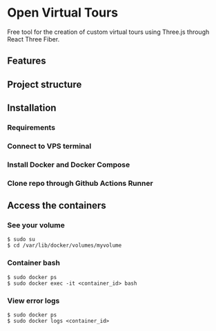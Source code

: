# Open Virtual Tours
Free tool for the creation of custom virtual tours using Three.js through React Three Fiber.
## Features
## Project structure
## Installation
### Requirements
### Connect to VPS terminal
### Install Docker and Docker Compose
### Clone repo through Github Actions Runner
## Access the containers
### See your volume
```
$ sudo su
$ cd /var/lib/docker/volumes/myvolume
```
### Container bash
```
$ sudo docker ps
$ sudo docker exec -it <container_id> bash
```
### View error logs
```
$ sudo docker ps
$ sudo docker logs <container_id>
```
